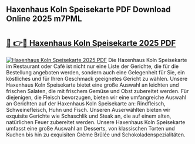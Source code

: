 ## Haxenhaus Koln Speisekarte PDF Download Online 2025 m7PML

# <h2><a href="http://gc92b8.nevu.top/?p=Haxenhaus+Koln+Speisekarte">🔗 👉🔴 Haxenhaus Koln Speisekarte 2025 PDF</a></h2>

[![Haxenhaus Koln Speisekarte 2025 PDF](https://i.imgur.com/dBaPXMq.png)](http://gc92b8.nevu.top/?p=Haxenhaus+Koln+Speisekarte)
Die Haxenhaus Koln Speisekarte im Restaurant oder Café ist nicht nur eine Liste der Gerichte, die für die Bestellung angeboten werden, sondern auch eine Gelegenheit für Sie, ein köstliches und für Ihren Geschmack geeignetes Gericht zu wählen. Unsere Haxenhaus Koln Speisekarte bietet eine große Auswahl an leichten und frischen Salaten, die mit frischem Gemüse und Obst zubereitet werden. Für diejenigen, die Fleisch bevorzugen, bieten wir eine umfangreiche Auswahl an Gerichten auf der Haxenhaus Koln Speisekarte an: Rindfleisch, Schweinefleisch, Huhn und Fisch. Unseren Auserwählten bieten wir exquisite Gerichte wie Schaschlik und Steak an, die auf einem alten, natürlichen Feuer zubereitet werden. Unsere Haxenhaus Koln Speisekarte umfasst eine große Auswahl an Desserts, von klassischen Torten und Kuchen bis hin zu exquisiten Crème Brûlée und Schokoladenspezialitäten.
